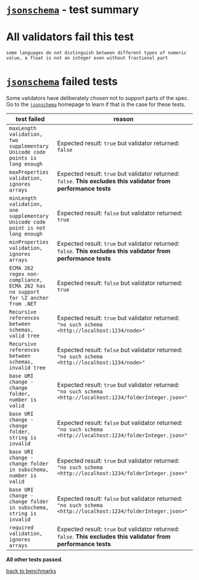 # [`jsonschema`](https://github.com/tdegrunt/jsonschema#readme) - test summary

# All validators fail this test

`some languages do not distinguish between different types of numeric value, a float is not an integer even without fractional part`

# [`jsonschema`](https://github.com/tdegrunt/jsonschema#readme) failed tests

Some validators have deliberately chosen not to support parts of the spec. Go to the [`jsonschema`](https://github.com/tdegrunt/jsonschema#readme) homepage to learn if
that is the case for these tests.

|test failed|reason
|-----------|------
|`maxLength validation, two supplementary Unicode code points is long enough`|Expected result: `true` but validator returned: `false`
|`maxProperties validation, ignores arrays`|Expected result: `true` but validator returned: `false`. **This excludes this validator from performance tests**
|`minLength validation, one supplementary Unicode code point is not long enough`|Expected result: `false` but validator returned: `true`
|`minProperties validation, ignores arrays`|Expected result: `true` but validator returned: `false`. **This excludes this validator from performance tests**
|`ECMA 262 regex non-compliance, ECMA 262 has no support for \Z anchor from .NET`|Expected result: `false` but validator returned: `true`
|`Recursive references between schemas, valid tree`|Expected result: `true` but validator returned: `"no such schema <http://localhost:1234/node>"`
|`Recursive references between schemas, invalid tree`|Expected result: `false` but validator returned: `"no such schema <http://localhost:1234/node>"`
|`base URI change - change folder, number is valid`|Expected result: `true` but validator returned: `"no such schema <http://localhost:1234/folderInteger.json>"`
|`base URI change - change folder, string is invalid`|Expected result: `false` but validator returned: `"no such schema <http://localhost:1234/folderInteger.json>"`
|`base URI change - change folder in subschema, number is valid`|Expected result: `true` but validator returned: `"no such schema <http://localhost:1234/folderInteger.json>"`
|`base URI change - change folder in subschema, string is invalid`|Expected result: `false` but validator returned: `"no such schema <http://localhost:1234/folderInteger.json>"`
|`required validation, ignores arrays`|Expected result: `true` but validator returned: `false`. **This excludes this validator from performance tests**

**All other tests passed**.

[back to benchmarks](https://github.com/ebdrup/json-schema-benchmark)